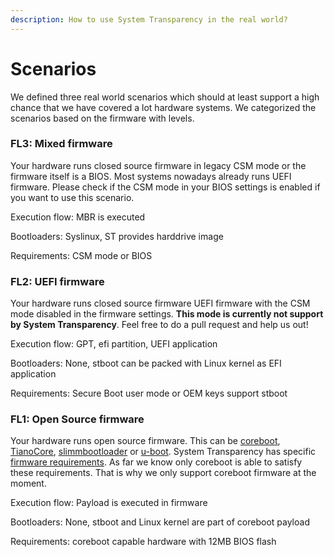 ```yaml
---
description: How to use System Transparency in the real world?
---
```


# Scenarios

We defined three real world scenarios which should at least support a high chance that we have covered a lot hardware systems. We categorized the scenarios based on the firmware with levels.

### FL3: Mixed firmware

Your hardware runs closed source firmware in legacy CSM mode or the firmware itself is a BIOS. Most systems nowadays already runs UEFI firmware. Please check if the CSM mode in your BIOS settings is enabled if you want to use this scenario.

Execution flow: MBR is executed

Bootloaders: Syslinux, ST provides harddrive image

Requirements: CSM mode or BIOS

### FL2: UEFI firmware

Your hardware runs closed source firmware UEFI firmware with the CSM mode disabled in the firmware settings. **This mode is currently not support by System Transparency**. Feel free to do a pull request and help us out!

Execution flow: GPT, efi partition, UEFI application

Bootloaders: None, stboot can be packed with Linux kernel as EFI application

Requirements: Secure Boot user mode or OEM keys support stboot

### FL1: Open Source firmware

Your hardware runs open source firmware. This can be [coreboot](www.coreboot.org), [TianoCore](www.tianocore.org), [slimmbootloader](https://slimbootloader.github.io/) or [u-boot](http://www.denx.de/wiki/U-Boot). System Transparency has specific [firmware requirements](../components/bios-firmware.md#what-has-the-firmware-todo-with-system-transparency). As far we know only coreboot is able to satisfy these requirements. That is why we only support coreboot firmware at the moment.

Execution flow: Payload is executed in firmware

Bootloaders: None, stboot and Linux kernel are part of coreboot payload

Requirements: coreboot capable hardware with 12MB BIOS flash





